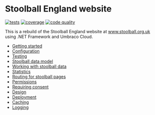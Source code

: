 # Stoolball England website

[![tests](https://github.com/stoolball-england/stoolball-org-uk/actions/workflows/run-tests.yml/badge.svg)](https://github.com/stoolball-england/stoolball-org-uk/actions/workflows/run-tests.yml)
[![coverage](https://app.codacy.com/project/badge/Coverage/853fda8557fb4c0c981ee022eb4c739e)](https://www.codacy.com/gh/stoolball-england/stoolball-org-uk/dashboard)
[![code quality](https://app.codacy.com/project/badge/Grade/853fda8557fb4c0c981ee022eb4c739e)](https://www.codacy.com/gh/stoolball-england/stoolball-org-uk/dashboard)

This is a rebuild of the Stoolball England website at www.stoolball.org.uk using .NET Framework and Umbraco Cloud.

- [Getting started](Documentation/GettingStarted.md)
- [Configuration](Documentation/Configuration.md)
- [Testing](Documentation/Testing.md)
- [Stoolball data model](Documentation/DataModel.md)
- [Working with stoolball data](Documentation/Database.md)
- [Statistics](Documentation/Statistics.md)
- [Routing for stoolball pages](Documentation/Routing.md)
- [Permissions](Documentation/Permissions.md)
- [Requiring consent](Documentation/Consent.md)
- [Design](Documentation/Design.md)
- [Deployment](Documentation/Deployment.md)
- [Caching](Documentation/Caching.md)
- [Logging](Documentation/Logging.md)
